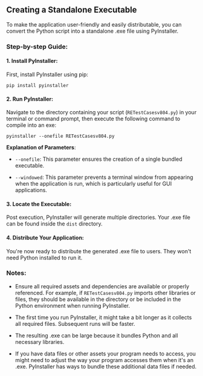 ## Creating a Standalone Executable

To make the application user-friendly and easily distributable, you can convert the Python script into a standalone .exe file using PyInstaller.

### Step-by-step Guide:

#### 1. **Install PyInstaller:**

First, install PyInstaller using pip:

    pip install pyinstaller

#### 2. **Run PyInstaller:**

Navigate to the directory containing your script (`RETestCasesv804.py`) in your terminal or command prompt, then execute the following command to compile into an exe:

    pyinstaller --onefile RETestCasesv804.py

**Explanation of Parameters**:

- `--onefile`: This parameter ensures the creation of a single bundled executable.
   
- `--windowed`: This parameter prevents a terminal window from appearing when the application is run, which is particularly useful for GUI applications.

#### 3. **Locate the Executable:**

Post execution, PyInstaller will generate multiple directories. Your .exe file can be found inside the `dist` directory.

#### 4. **Distribute Your Application:**

You're now ready to distribute the generated .exe file to users. They won't need Python installed to run it.
### Notes:

- Ensure all required assets and dependencies are available or properly referenced. For example, if `RETestCasesv804.py` imports other libraries or files, they should be available in the directory or be included in the Python environment when running PyInstaller.

- The first time you run PyInstaller, it might take a bit longer as it collects all required files. Subsequent runs will be faster.

- The resulting .exe can be large because it bundles Python and all necessary libraries.

- If you have data files or other assets your program needs to access, you might need to adjust the way your program accesses them when it's an .exe. PyInstaller has ways to bundle these additional data files if needed.
